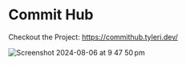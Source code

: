 # Commit Hub

Checkout the Project: https://commithub.tyleri.dev/

![Screenshot 2024-08-06 at 9 47 50 pm](https://github.com/user-attachments/assets/5627bccf-5aad-4cd3-ae12-c1a42cc4ab9a)

